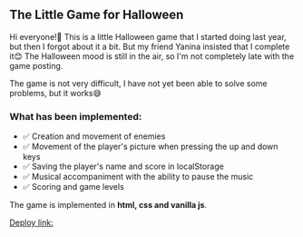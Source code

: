 ## The Little Game for Halloween

Hi everyone!&#128075; This is a little Halloween game that I started doing last year, but then I forgot about it a bit. But my friend Yanina insisted that I complete it&#128522; The Halloween mood is still in the air, so I'm not completely late with the game posting.

The game is not very difficult, I have not yet been able to solve some problems, but it works&#128517;

### What has been implemented:

* &#9989; Creation and movement of enemies
* &#9989; Movement of the player's picture when pressing the up and down keys
* &#9989; Saving the player's name and score in localStorage
* &#9989; Musical accompaniment with the ability to pause the music
* &#9989; Scoring and game levels

The game is implemented in **html, css and vanilla js**.

[Deploy link:]()
